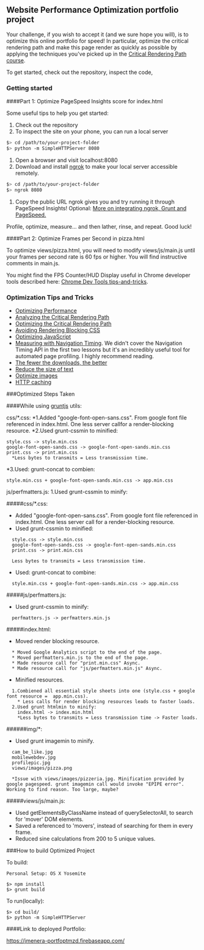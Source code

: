 ## Website Performance Optimization portfolio project

Your challenge, if you wish to accept it (and we sure hope you will), is to optimize this online portfolio for speed! In particular, optimize the critical rendering path and make this page render as quickly as possible by applying the techniques you've picked up in the [Critical Rendering Path course](https://www.udacity.com/course/ud884).

To get started, check out the repository, inspect the code,

### Getting started

####Part 1: Optimize PageSpeed Insights score for index.html

Some useful tips to help you get started:

1. Check out the repository
1. To inspect the site on your phone, you can run a local server

  ```bash
  $> cd /path/to/your-project-folder
  $> python -m SimpleHTTPServer 8080
  ```

1. Open a browser and visit localhost:8080
1. Download and install [ngrok](https://ngrok.com/) to make your local server accessible remotely.

  ``` bash
  $> cd /path/to/your-project-folder
  $> ngrok 8080
  ```

1. Copy the public URL ngrok gives you and try running it through PageSpeed Insights! Optional: [More on integrating ngrok, Grunt and PageSpeed.](http://www.jamescryer.com/2014/06/12/grunt-pagespeed-and-ngrok-locally-testing/)

Profile, optimize, measure... and then lather, rinse, and repeat. Good luck!

####Part 2: Optimize Frames per Second in pizza.html

To optimize views/pizza.html, you will need to modify views/js/main.js until your frames per second rate is 60 fps or higher. You will find instructive comments in main.js.

You might find the FPS Counter/HUD Display useful in Chrome developer tools described here: [Chrome Dev Tools tips-and-tricks](https://developer.chrome.com/devtools/docs/tips-and-tricks).

### Optimization Tips and Tricks
* [Optimizing Performance](https://developers.google.com/web/fundamentals/performance/ "web performance")
* [Analyzing the Critical Rendering Path](https://developers.google.com/web/fundamentals/performance/critical-rendering-path/analyzing-crp.html "analyzing crp")
* [Optimizing the Critical Rendering Path](https://developers.google.com/web/fundamentals/performance/critical-rendering-path/optimizing-critical-rendering-path.html "optimize the crp!")
* [Avoiding Rendering Blocking CSS](https://developers.google.com/web/fundamentals/performance/critical-rendering-path/render-blocking-css.html "render blocking css")
* [Optimizing JavaScript](https://developers.google.com/web/fundamentals/performance/critical-rendering-path/adding-interactivity-with-javascript.html "javascript")
* [Measuring with Navigation Timing](https://developers.google.com/web/fundamentals/performance/critical-rendering-path/measure-crp.html "nav timing api"). We didn't cover the Navigation Timing API in the first two lessons but it's an incredibly useful tool for automated page profiling. I highly recommend reading.
* <a href="https://developers.google.com/web/fundamentals/performance/optimizing-content-efficiency/eliminate-downloads.html">The fewer the downloads, the better</a>
* <a href="https://developers.google.com/web/fundamentals/performance/optimizing-content-efficiency/optimize-encoding-and-transfer.html">Reduce the size of text</a>
* <a href="https://developers.google.com/web/fundamentals/performance/optimizing-content-efficiency/image-optimization.html">Optimize images</a>
* <a href="https://developers.google.com/web/fundamentals/performance/optimizing-content-efficiency/http-caching.html">HTTP caching</a>

###Optimized Steps Taken

####While using [gruntjs](http://gruntjs.com/) utils:

css/*.css:
  *1.Added "google-font-open-sans.css". From google font file referenced in index.html. One less server callfor a render-blocking resource.
  *2.Used grunt-cssmin to minified:
  ```
  style.css -> style.min.css
  google-font-open-sands.css -> google-font-open-sands.min.css
  print.css -> print.min.css
    *Less bytes to transmits = Less transmission time.
  ```
  *3.Used: grunt-concat to combien:
  ```
  style.min.css + google-font-open-sands.min.css -> app.min.css
  ```
js/perfmatters.js:
  1.Used grunt-cssmin to minify:

#####css/*.css:
  * Added "google-font-open-sans.css". From google font file referenced in index.html. One less server call for a render-blocking resource.
  * Used grunt-cssmin to minified:

  ```
    style.css -> style.min.css
    google-font-open-sands.css -> google-font-open-sands.min.css
    print.css -> print.min.css

    Less bytes to transmits = Less transmission time.
  ```
  * Used: grunt-concat to combine:

  ```
    style.min.css + google-font-open-sands.min.css -> app.min.css
  ```

#####js/perfmatters.js:
  * Used grunt-cssmin to minify:

  ```
    perfmatters.js -> perfmatters.min.js
  ```

#####index.html:
  * Moved render blocking resource.

  ```
    * Moved Google Analytics script to the end of the page.
    * Moved perfmatters.min.js to the end of the page.
    * Made resource call for "print.min.css" Async.
    * Made resource call for "js/perfmatters.min.js" Async.
  ```

  * Minified resources.
  ```
    1.Combiened all essential style sheets into one (style.css + google font resource =  app.min.css).
      * Less calls for render blocking resources leads to faster loads.
    2.Used grunt htmlmin to minify:
      index.html -> index.min.html
      *Less bytes to transmits = Less transmission time -> Faster loads.
  ```

######img/*:
  * Used grunt imagemin to minify.

  ```
    cam_be_like.jpg
    mobilewebdev.jpg
    profilepic.jpg
    views/images/pizza.png

    *Issue with views/images/pizzeria.jpg. Minification provided by google pagespeed. grunt imagemin call would invoke "EPIPE error". Working to find reason. Too large, maybe?
  ```

#####views/js/main.js:
  * Used getElementsByClassName instead of querySelectorAll, to search for 'mover' DOM elements.
  * Saved a referenced to 'movers', instead of searching for them in every frame.
  * Reduced sine calculations from 200 to 5 unique values.

###How to build Optimized Project

To build:
 ```
Personal Setup: OS X Yosemite

 $> npm install
 $> grunt build

 ```
 To run(locally):
 ```
 $> cd build/
 $> python -m SimpleHTTPServer
 ```

####Link to deployed Portfolio:

https://jmenera-portfoptmzd.firebaseapp.com/

